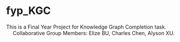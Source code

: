 # fyp_KGC
This is a Final Year Project for Knowledge Graph Completion task.<br>
&emsp; Collaborative Group Members: Elize BU, Charles Chen, Alyson XU.

